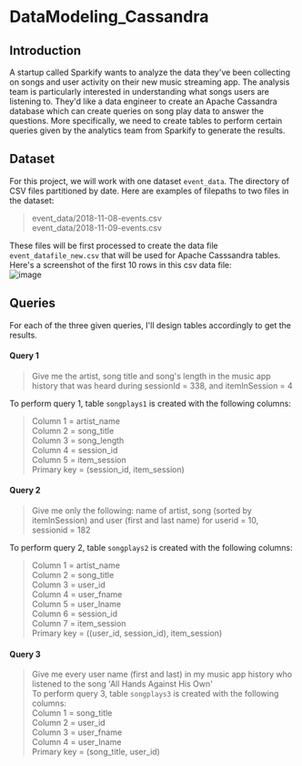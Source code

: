 # DataModeling_Cassandra    
## Introduction    
A startup called Sparkify wants to analyze the data they've been collecting on songs and user activity on their new music streaming app. The analysis team is particularly interested in understanding what songs users are listening to. They'd like a data engineer to create an Apache Cassandra database which can create queries on song play data to answer the questions. More specifically, we need to create tables to perform certain queries given by the analytics team from Sparkify to generate the results.    

## Dataset    
For this project, we will work with one dataset `event_data`. The directory of CSV files partitioned by date. Here are examples of filepaths to two files in the dataset:    
> event_data/2018-11-08-events.csv    
> event_data/2018-11-09-events.csv     

These files will be first processed to create the data file `event_datafile_new.csv` that will be used for Apache Casssandra tables. Here's a screenshot of the first 10 rows in this csv data file:   
![image](https://user-images.githubusercontent.com/60242372/120720655-53c24d00-c481-11eb-9262-f55a66b3ffdd.png)

## Queries    
For each of the three given queries, I'll design tables accordingly to get the results.
#### Query 1 
> Give me the artist, song title and song's length in the music app history that was heard during sessionId = 338, and itemInSession = 4      

To perform query 1, table `songplays1` is created with the following columns:    
> Column 1 = artist_name    
> Column 2 = song_title    
> Column 3 = song_length    
> Column 4 = session_id    
> Column 5 = item_session    
> Primary key = (session_id, item_session)    

#### Query 2
> Give me only the following: name of artist, song (sorted by itemInSession) and user (first and last name) for userid = 10, sessionid = 182    

To perform query 2, table `songplays2` is created with the following columns:    
> Column 1 = artist_name     
> Column 2 = song_title     
> Column 3 = user_id     
> Column 4 = user_fname     
> Column 5 = user_lname     
> Column 6 = session_id     
> Column 7 = item_session     
> Primary key = ((user_id, session_id), item_session)    

#### Query 3
> Give me every user name (first and last) in my music app history who listened to the song 'All Hands Against His Own'      
To perform query 3, table `songplays3` is created with the following columns:     
> Column 1 = song_title     
> Column 2 = user_id     
> Column 3 = user_fname     
> Column 4 = user_lname     
> Primary key = (song_title, user_id)
